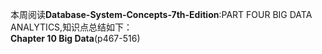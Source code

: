 本周阅读**Database-System-Concepts-7th-Edition**:PART FOUR BIG DATA ANALYTICS,知识点总结如下：  
**Chapter 10 Big Data**(p467-516)  

